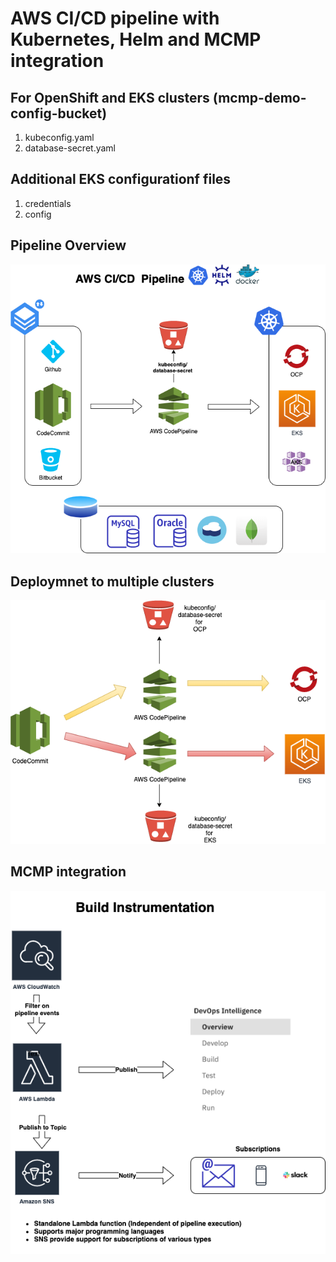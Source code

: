 # AWS CI/CD pipeline with Kubernetes, Helm and MCMP integration

## For OpenShift and EKS clusters (mcmp-demo-config-bucket)
   1. kubeconfig.yaml
   2. database-secret.yaml
   
## Additional EKS configurationf files
   1. credentials
   2. config

## Pipeline Overview 
![CFN AWS Pipeline](AWS-Pipeline.png)

## Deploymnet to multiple clusters
![CFN AWS Pipeline](AWS-Pipeline2.png)

## MCMP integration
![CFN AWS Pipeline](AWS-Pipeline-mcmp-integration.png)

